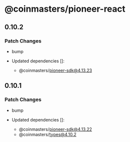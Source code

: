 # @coinmasters/pioneer-react

## 0.10.2

### Patch Changes

- bump

- Updated dependencies []:
  - @coinmasters/pioneer-sdk@4.13.23

## 0.10.1

### Patch Changes

- bump

- Updated dependencies []:
  - @coinmasters/pioneer-sdk@4.13.22
  - @coinmasters/types@4.10.2
